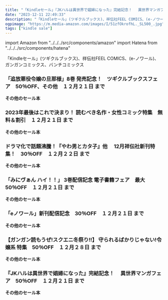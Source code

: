 ```yaml
---
title: "「Kindleセール」『JKハルは異世界で娼婦になった』完結記念！　 異世界マンガフェア　50％OFF、【ガンガン読もうぜ!スクエニ冬祭り!!】 守られるばかりじゃない!令嬢系 特集　50％OFF"
date: "2023-12-11 22:49:33"
description: "「Kindleセール」(ツギクルブックス)、祥伝社FEEL COMICS、(e-ノワール)、ガンガンコミックス、バンチコミックス"
ogpimage: "https://m.media-amazon.com/images/I/51zfOkrofhL._SL500_.jpg"
tags: ["kindle sale"]
---
```

import Amazon from "../../../src/components/amazon"
import Hatena from "../../../src/components/hatena"

「Kindleセール」(ツギクルブックス)、祥伝社FEEL COMICS、(e-ノワール)、ガンガンコミックス、バンチコミックス




### 「追放悪役令嬢の旦那様」8巻 発売記念！　ツギクルブックスフェア　50％OFF、その他　１２月２１日 まで

<Amazon asin="B0CNGDR157" />



<Amazon asin="B0CNGHMBXW" />



<Amazon asin="B0BT6MW4PM" />


**その他のセール本**

<Hatena src="https://kyukyunyorituryo.github.io/kindle_sale/20231221s37312/" title=""/>

### 2023年最後はこれで決まり！ 読むべき名作・女性コミック特集　無料＆割引　１２月２１日 まで


<Amazon asin="B09Y5CHGRZ" />



<Amazon asin="B09Y5C1Y81" />



<Amazon asin="B09Y5CCB51" />


**その他のセール本**

<Hatena src="https://kyukyunyorituryo.github.io/kindle_sale/20231221s37271/" title=""/>

### ドラマ化で話題沸騰！『やわ男とカタ子』他　 12月祥伝社新刊特集！　30％OFF　１２月２２日 まで


<Amazon asin="B0BYJF973R" />



<Amazon asin="B0BVM4ZCGN" />



<Amazon asin="B0B9GSZLTY" />


**その他のセール本**

<Hatena src="https://kyukyunyorituryo.github.io/kindle_sale/20231222s37266/" title=""/>

### 「みにヴぁん ハイ！！」 3巻配信記念 電子書籍フェア　最大50％OFF　１２月２１日 まで


<Amazon asin="B09Z1QFQVP" />



<Amazon asin="B08FQRQXVZ" />


**その他のセール本**

<Hatena src="https://kyukyunyorituryo.github.io/kindle_sale/20231221s37261/" title=""/>

### 「eノワール」新刊配信記念　30％OFF　１２月２１日 まで


<Amazon asin="B0BSQ14ZS2" />



<Amazon asin="B0CN6MGV6C" />



<Amazon asin="B0CC93BKHC" />


**その他のセール本**

<Hatena src="https://kyukyunyorituryo.github.io/kindle_sale/20231221s37149/" title=""/>

### 【ガンガン読もうぜ!スクエニ冬祭り!!】 守られるばかりじゃない!令嬢系 特集　50％OFF　１２月２８日 まで


<Amazon asin="B08H27QVH9" />



<Amazon asin="B087WYHXFD" />



<Amazon asin="B0963KY41G" />


**その他のセール本**

<Hatena src="https://kyukyunyorituryo.github.io/kindle_sale/20231228s37220/" title=""/>

### 『JKハルは異世界で娼婦になった』完結記念！　 異世界マンガフェア　50％OFF　１２月２１日 まで


<Amazon asin="B0BYYNVZBF" />



<Amazon asin="B0BYYPXRXW" />



<Amazon asin="B0BF9FP22S" />


**その他のセール本**

<Hatena src="https://kyukyunyorituryo.github.io/kindle_sale/20231221s37206/" title=""/>